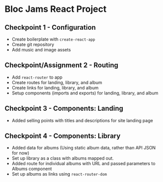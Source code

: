 # Bloc Jams React Project

## Checkpoint 1 - Configuration

* Create boilerplate with `create-react-app`
* Create git repository
* Add music and image assets

## Checkpoint/Assignment 2 - Routing

* Add `react-router` to app
* Create routes for landing, library, and album
* Create links for landing, library, and album
* Setup components (imports and exports) for landing, library, and album

## Checkpoint 3 - Components: Landing

* Added selling points with titles and descriptions for site landing page

## Checkpoint 4 - Components: Library

* Added data for albums (Using static album data, rather than API JSON for now)
* Set up library as a class with albums mapped out.
* Added route for individual albums with URL and passed parameters to Albums component
* Set up albums as links using `react-router-dom`